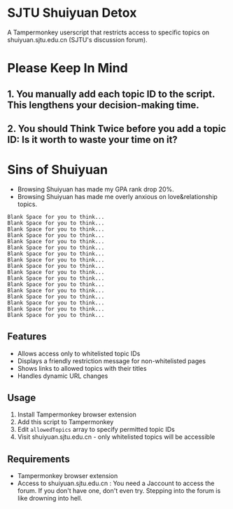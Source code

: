 # SJTU Shuiyuan Detox

A Tampermonkey userscript that restricts access to specific topics on shuiyuan.sjtu.edu.cn (SJTU's discussion forum).

# Please Keep In Mind
## 1. You manually add each topic ID to the script. This lengthens your decision-making time.
## 2. You should **Think Twice** before you add a topic ID: Is it worth to waste your time on it?


# Sins of Shuiyuan
- Browsing Shuiyuan has made my GPA rank drop 20%.
- Browsing Shuiyuan has made me overly anxious on love&relationship topics.

```
Blank Space for you to think...
Blank Space for you to think...
Blank Space for you to think...
Blank Space for you to think...
Blank Space for you to think...
Blank Space for you to think...
Blank Space for you to think...
Blank Space for you to think...
Blank Space for you to think...
Blank Space for you to think...
Blank Space for you to think...
Blank Space for you to think...
Blank Space for you to think...
Blank Space for you to think...
Blank Space for you to think...
Blank Space for you to think...
Blank Space for you to think...
```

## Features
- Allows access only to whitelisted topic IDs
- Displays a friendly restriction message for non-whitelisted pages
- Shows links to allowed topics with their titles
- Handles dynamic URL changes

## Usage
1. Install Tampermonkey browser extension
2. Add this script to Tampermonkey
3. Edit `allowedTopics` array to specify permitted topic IDs
4. Visit shuiyuan.sjtu.edu.cn - only whitelisted topics will be accessible

## Requirements
- Tampermonkey browser extension
- Access to shuiyuan.sjtu.edu.cn : You need a Jaccount to access the forum. If you don't have one, don't even try. Stepping into the forum is like drowning into hell.
